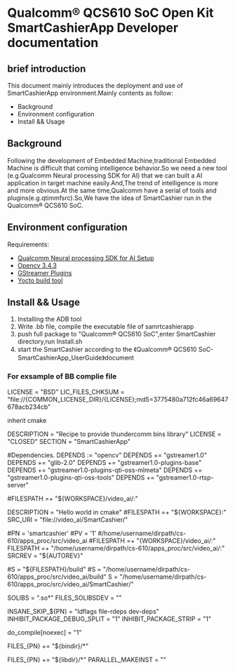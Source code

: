 # Qualcomm® QCS610 SoC Open Kit SmartCashierApp Developer documentation

## brief introduction

This document mainly introduces the deployment and use of SmartCashierApp environment.Mainly contents as follow:

* Background
* Environment configuration
* Install && Usage

## Background

Following the development of Embedded Machine,traditional Embedded Machine is difficult that coming intelligence behavior.So we need a new tool (e.g.Qualcomm Neural processing SDK for AI) that we can built a AI application in target machine easily.And,The trend of intelligence is more and more obvious.At the same time,Qualcomm have a serial of tools and plugins(e.g.qtimmfsrc).So,We have the idea of SmartCashier run in the Qualcomm® QCS610 SoC.

## Environment configuration

Requirements:

* [Qualcomm Neural processing SDK for AI Setup]("https://developer.qualcomm.com/docs/snpe/setup.html")
* [Opencv 3.4.3]()
* [GStreamer Plugins]("https://developer.qualcomm.com/qualcomm-robotics-rb5-kit/software-reference-manual/application-semantics/gstreamer-plugins")
* [Yocto build tool]("https://www.yoctoproject.org/")

## Install && Usage

1. Installing the ADB tool
2. Write .bb file, compile the executable file of samrtcashierapp
3. push full package to "Qualcomm® QCS610 SoC",enter SmartCashier directory,run Install.sh
4. start the SmartCashier according to the 《Qualcomm® QCS610 SoC-SmartCashierApp_UserGuide》document

### For exsample of BB complie file

LICENSE = "BSD"
LIC_FILES_CHKSUM = "file://{COMMON_LICENSE_DIR}/{LICENSE};md5=3775480a712fc46a69647678acb234cb"

inherit cmake

DESCRIPTION = "Recipe to provide thundercomm bins library"
LICENSE = "CLOSED"
SECTION = "SmartCashierApp"

#Dependencies.
DEPENDS := "opencv"
DEPENDS += "gstreamer1.0"
DEPENDS += "glib-2.0"
DEPENDS += "gstreamer1.0-plugins-base"
DEPENDS += "gstreamer1.0-plugins-qti-oss-mlmeta"
DEPENDS += "gstreamer1.0-plugins-qti-oss-tools"
DEPENDS += "gstreamer1.0-rtsp-server"

#FILESPATH =+ "${WORKSPACE}/video_ai/:"

DESCRIPTION = "Hello world in cmake"
#FILESPATH =+ "${WORKSPACE}:"
SRC_URI = "file://video_ai/SmartCashier/"

#PN = 'smartcashier'
#PV = '1'
#/home/username/dirpath/cs-610/apps_proc/src/video_ai
#FILESPATH =+ "{WORKSPACE}/video_ai/:"
FILESPATH =+ "/home/username/dirpath/cs-610/apps_proc/src/video_ai/:"
SRCREV = "${AUTOREV}"

#S = "${FILESPATH}/build"
#S = "/home/username/dirpath/cs-610/apps_proc/src/video_ai/build"
S = "/home/username/dirpath/cs-610/apps_proc/src/video_ai/SmartCashier/"

SOLIBS = ".so*"
FILES_SOLIBSDEV = ""

INSANE_SKIP_${PN} = "ldflags file-rdeps dev-deps"
INHIBIT_PACKAGE_DEBUG_SPLIT = "1"
INHIBIT_PACKAGE_STRIP = "1"

do_compile[noexec] = "1"

FILES_{PN} += "${bindir}/*"

FILES_{PN} += "${libdir}/*"
PARALLEL_MAKEINST = ""
